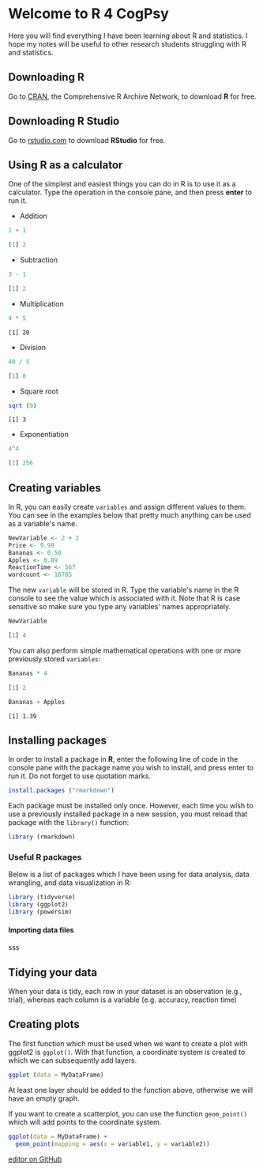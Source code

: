 # Welcome to **R** 4 CogPsy

Here you will find everything I have been learning about R and statistics. I hope my notes will be useful to other research students struggling with R and statistics.


## Downloading R ##

Go to [CRAN](https://cloud.r-project.org), the Comprehensive R Archive Network, to download **R** for free.

## Downloading R Studio

Go to [rstudio.com](https://rstudio.com/products/rstudio/) to download **RStudio** for free.


## Using R as a calculator

One of the simplest and easiest things you can do in R is to use it as a calculator. Type the operation in the console pane, and then press **enter** to run it.

- Addition
```r
1 + 1
```
```r
[1] 2
```

- Subtraction
```r
3 - 1
```
```r
[1] 2
```

- Multiplication
```r
4 * 5
```
```
[1] 20
```

- Division
```r
40 / 5
```
```r
[1] 8
```

- Square root
```r
sqrt (9)
```
```
[1] 3
```

- Exponentiation
```r
4^4
```
```r
[1] 256
```

## Creating variables

In R, you can easily create `variables` and assign different values to them. You can see in the examples below that pretty much anything can be used as a variable's name.

```r
NewVariable <- 2 + 2
Price <- 9.99
Bananas <- 0.50
Apples <- 0.89
ReactionTime <- 567
wordcount <- 16785
```

The new `variable` will be stored in R. Type the variable's name in the R console to see the value which is associated with it. Note that R is case sensitive so make sure you type any variables' names appropriately.

```r
NewVariable
```
```r
[1] 4
```

You can also perform simple mathematical operations with one or more previously stored `variables`:

```r
Bananas * 4
```
```r
[1] 2
```

```r
Bananas + Apples
```
```
[1] 1.39
```

## Installing packages ##

In order to install a package in **R**, enter the following line of code in the console pane with the package name you wish to install, and press enter to run it. Do not forget to use quotation marks.

```r
install.packages ("rmarkdown")
```

Each package must be installed only once. However, each time you wish to use a previously installed package in a new session, you must reload that package with the `library()` function:

```r
library (rmarkdown)
```

### Useful R packages ###

Below is a list of packages which I have been using for data analysis, data wrangling, and data visualization in R:

```r
library (tidyverse)
library (ggplot2)
library (powersim)
```


#### Importing data files ####

sss

## Tidying your data ##

When your data is tidy, each row in your dataset is an observation (e.g., trial), whereas each column is a variable (e.g. accuracy, reaction time)

## Creating plots

The first function which must be used when we want to create a plot with ggplot2 is `ggplot()`. With that function, a coordinate system is created to which we can subsequently add layers. 

```r
ggplot (data = MyDataFrame)
```
At least one layer should be added to the function above, otherwise we will have an empty graph.

If you want to create a scatterplot, you can use the function `geom_point()` which will add points to the coordinate system. 

```r
ggplot(data = MyDataFrame) + 
  geom_point(mapping = aes(x = variable1, y = variable2))
```

 [editor on GitHub](https://github.com/simOne3107/R4CogPsy/edit/master/README.md) 
